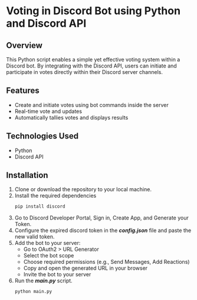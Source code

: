 # Voting in Discord Bot using Python and Discord API

## Overview
This Python script enables a simple yet effective voting system within a Discord bot. By integrating with the Discord API, users can initiate and participate in votes directly within their Discord server channels. 

## Features
* Create and initiate votes using bot commands inside the server
* Real-time vote and updates
* Automatically tallies votes and displays results
  
## Technologies Used
* Python
* Discord API
   
## Installation
1. Clone or download the repository to your local machine.
2. Install the required dependencies
   ```bash
   pip install discord
4. Go to Discord Developer Portal, Sign in, Create App, and Generate your Token.
5. Configure the expired discord token in the **_config.json_** file and paste the new valid token.
6. Add the bot to your server:
    * Go to OAuth2 > URL Generator
    * Select the bot scope
    * Choose required permissions (e.g., Send Messages, Add Reactions)
    * Copy and open the generated URL in your browser
    * Invite the bot to your server
6. Run the **_main.py_** script.
   ```bash
   python main.py
